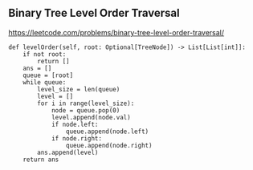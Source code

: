 ## Binary Tree Level Order Traversal

https://leetcode.com/problems/binary-tree-level-order-traversal/

```
def levelOrder(self, root: Optional[TreeNode]) -> List[List[int]]:
    if not root:
        return []
    ans = []
    queue = [root]
    while queue:
        level_size = len(queue)
        level = []
        for i in range(level_size):
            node = queue.pop(0)
            level.append(node.val)
            if node.left:
                queue.append(node.left)
            if node.right:
                queue.append(node.right)
        ans.append(level)
    return ans
```
